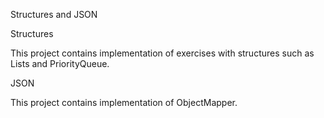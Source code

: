 Structures and JSON

Structures

This project contains implementation of exercises with structures such as Lists and PriorityQueue.

JSON

This project contains implementation of ObjectMapper.